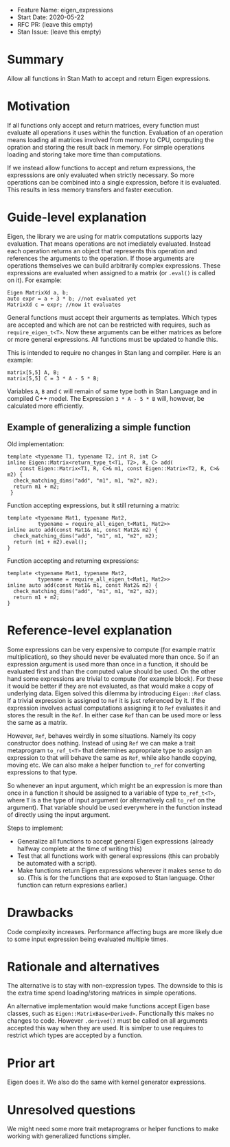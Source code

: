 - Feature Name: eigen_expressions
- Start Date: 2020-05-22
- RFC PR: (leave this empty)
- Stan Issue: (leave this empty)

# Summary
[summary]: #summary

Allow all functions in Stan Math to accept and return Eigen expressions. 

# Motivation
[motivation]: #motivation

If all functions only accept and return matrices, every function must evaluate all operations it uses within the function. Evaluation of an operation means loading all matrices involved from memory to CPU, computing the opration and storing the result back in memory. For simple operations loading and storing take more time than computations.

If we instead allow functions to accept and return expressions, the expresssions are only evaluated when strictly necessary. So more operations can be combined into a single expression, before it is evaluated. This results in less memory transfers and faster execution.

# Guide-level explanation
[guide-level-explanation]: #guide-level-explanation

Eigen, the library we are using for matrix computations supports lazy evaluation. That means operations are not imediately evaluated. Instead each operation returns an object that represents this operation and references the arguments to the operation. If those arguments are operations themselves we can build arbitrarily complex expressions. These expressions are evaluated when assigned to a matrix (or `.eval()` is called on it). For example:

```
Eigen MatrixXd a, b;
auto expr = a + 3 * b; //not evaluated yet
MatrixXd c = expr; //now it evaluates
```

General functions must accept their arguments as templates. Which types are accepted and which are not can be restricted with requires, such as `require_eigen_t<T>`. Now these arguments can be either matrices as before or more general expressions. All functions must be updated to handle this.

This is intended to require no changes in Stan lang and compiler. Here is an example:
```
matrix[5,5] A, B;
matrix[5,5] C = 3 * A - 5 * B;
```
Variables `A`, `B` and `C` will remain of same type both in Stan Language and in compiled C++ model. The Expression `3 * A - 5 * B` will, however, be calculated more efficiently.

## Example of generalizing a simple function
Old implementation:
```
template <typename T1, typename T2, int R, int C>
inline Eigen::Matrix<return_type_t<T1, T2>, R, C> add(
    const Eigen::Matrix<T1, R, C>& m1, const Eigen::Matrix<T2, R, C>& m2) {
  check_matching_dims("add", "m1", m1, "m2", m2);
  return m1 + m2;
 }
```
Function accepting expressions, but it still returning a matrix:
```
template <typename Mat1, typename Mat2,
          typename = require_all_eigen_t<Mat1, Mat2>>
inline auto add(const Mat1& m1, const Mat2& m2) {
  check_matching_dims("add", "m1", m1, "m2", m2);
  return (m1 + m2).eval();
}
```
Function accepting and returning expressions:
```
template <typename Mat1, typename Mat2,
          typename = require_all_eigen_t<Mat1, Mat2>>
inline auto add(const Mat1& m1, const Mat2& m2) {
  check_matching_dims("add", "m1", m1, "m2", m2);
  return m1 + m2;
}
```

# Reference-level explanation
[reference-level-explanation]: #reference-level-explanation

Some expressions can be very expensive to compute (for example matrix multiplication), so they should never be evaluated more than once. So if an expression argument is used more than once in a function, it should be evaluated first and than the computed value should be used. On the other hand some expressions are trivial to compute (for example block). For these it would be better if they are not evaluated, as that would make a copy of underlying data. Eigen solved this dilemma by introducing `Eigen::Ref` class. If a trivial expression is assigned to `Ref` it is just referenced by it. If the expression involves actual computations assigning it to `Ref` evaluates it and stores the result in the `Ref`. In either case `Ref` than can be used more or less the same as a matrix.

However, `Ref`, behaves weirdly in some situations. Namely its copy constructor does nothing. Instead of using `Ref` we can make a trait metaprogram `to_ref_t<T>` that determines appropriate type to assign an expression to that will behave the same as `Ref`, while also handle copying, moving etc. We can also make a helper function `to_ref` for converting expressions to that type.

So whenever an input argument, which might be an expression is more than once in a function it should be assigned to a variable of type `to_ref_t<T>`, where `T` is a the type of input argument (or alternatively call `to_ref` on the argument). That variable should be used everywhere in the function instead of directly using the input argument.

Steps to implement:
- Generalize all functions to accept general Eigen expressions (already halfway complete at the time of writing this)
- Test that all functions work with general expressions (this can probably be automated with a script).
- Make functions return Eigen expressions wherever it makes sense to do so. (This is for the functions that are exposed to Stan language. Other function can return expresions earlier.)

# Drawbacks
[drawbacks]: #drawbacks

Code complexity increases. Performance affecting bugs are more likely due to some input expression being evaluated multiple times.

# Rationale and alternatives
[rationale-and-alternatives]: #rationale-and-alternatives

The alternative is to stay with non-expression types. The downside to this is the extra time spend loading/storing matrices in simple operations.

An alternative implementation would make functions accept Eigen base classes, such as `Eigen::MatrixBase<Derived>`. Functionally this makes no changes to code. However `.derived()` must be called on all arguments accepted this way when they are used. It is simlper to use requires to restrict which types are accepted by a function.

# Prior art
[prior-art]: #prior-art

Eigen does it. We also do the same with kernel generator expressions.

# Unresolved questions
[unresolved-questions]: #unresolved-questions

We might need some more trait metaprograms or helper functions to make working with generalized functions simpler.